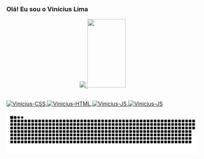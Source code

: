 ### Olá! Eu sou o Vinícius Lima
<div align="center">
  <a href="https://github.com/viniciusp-lima">
  <img height="180em" src="https://github-readme-stats.vercel.app/api?username=viniciusp-lima&show_icons=true&theme=dracula&include_all_commits=true&count_private=true"/>
  <img width="100em" height="180em" src="https://github-readme-stats.vercel.app/api/top-langs/?username=viniciusp-lima&layout=compact&langs_count=7&theme=dracula"/>
</div>

## 
 
<div> 
  <img align="center" alt="Vinicius-CSS" src="https://img.shields.io/badge/CSS3-1572B6?style=for-the-badge&logo=css3&logoColor=white">
  <img align="center" alt="Vinicius-HTML" src="https://img.shields.io/badge/HTML5-E34F26?style=for-the-badge&logo=html5&logoColor=white">
  <img align="center" alt="Vinicius-JS" src="https://img.shields.io/badge/JavaScript-F7DF1E?style=for-the-badge&logo=javascript&logoColor=black">
  <img align="center" alt="Vinicius-JS" src="https://img.shields.io/badge/Python-3776AB?style=for-the-badge&logo=python&logoColor=white">
 
  ![Snake animation](https://github.com/viniciusp-lima/viniciusp-lima/blob/output/github-contribution-grid-snake.svg)
</div>
